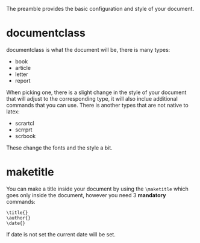 The preamble provides the basic configuration and style of your
document.

# documentclass

documentclass is what the document will be, there is many types:

* book
* article
* letter
* report

When picking one, there is a slight change in the style of your document
that will adjust to the corresponding type, it will also inclue additional
commands that you can use. There is another types that are not native to 
latex:

* scrartcl
* scrrprt
* scrbook

These change the fonts and the style a bit.

# maketitle

You can make a title inside your document by using the `\maketitle` which
goes only inside the document, however you need 3 **mandatory** commands:

```
\title{}
\author{}
\date{}
```

If date is not set the current date will be set.
